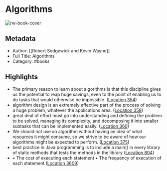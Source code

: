 # Algorithms

![rw-book-cover](https://images-na.ssl-images-amazon.com/images/I/41SRhYah3AL._SL200_.jpg)

## Metadata
- Author: [[Robert Sedgewick and Kevin Wayne]]
- Full Title: Algorithms
- Category: #books

## Highlights
- The primary reason to learn about algorithms is that this discipline gives us the potential to reap huge savings, even to the point of enabling us to do tasks that would otherwise be impossible. ([Location 354](https://readwise.io/to_kindle?action=open&asin=B004P8J1NA&location=354))
- algorithm design is an extremely effective part of the process of solving a huge problem, whatever the applications area. ([Location 358](https://readwise.io/to_kindle?action=open&asin=B004P8J1NA&location=358))
- great deal of effort must go into understanding and defining the problem to be solved, managing its complexity, and decomposing it into smaller subtasks that can be implemented easily. ([Location 360](https://readwise.io/to_kindle?action=open&asin=B004P8J1NA&location=360))
- We should not use an algorithm without having an idea of what resources it might consume, so we strive to be aware of how our algorithms might be expected to perform. ([Location 375](https://readwise.io/to_kindle?action=open&asin=B004P8J1NA&location=375))
- best practice in Java programming is to include a main() in every library of static methods that tests the methods in the library ([Location 804](https://readwise.io/to_kindle?action=open&asin=B004P8J1NA&location=804))
- • The cost of executing each statement • The frequency of execution of each statement ([Location 3609](https://readwise.io/to_kindle?action=open&asin=B004P8J1NA&location=3609))
